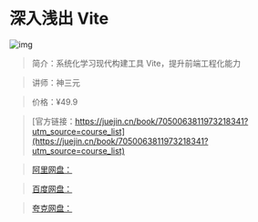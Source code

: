 # 深入浅出 Vite

![img](../../assets/8cb255da618249d0857e6ecfc5017340~tplv-k3u1fbpfcp-no-mark:280:280:200:280.png)

> 简介：系统化学习现代构建工具 Vite，提升前端工程化能力

> 讲师：神三元

> 价格：¥49.9

> [官方链接：https://juejin.cn/book/7050063811973218341?utm_source=course_list](https://juejin.cn/book/7050063811973218341?utm_source=course_list)

> [阿里网盘：]()

> [百度网盘：]()

> [夸克网盘：]()
